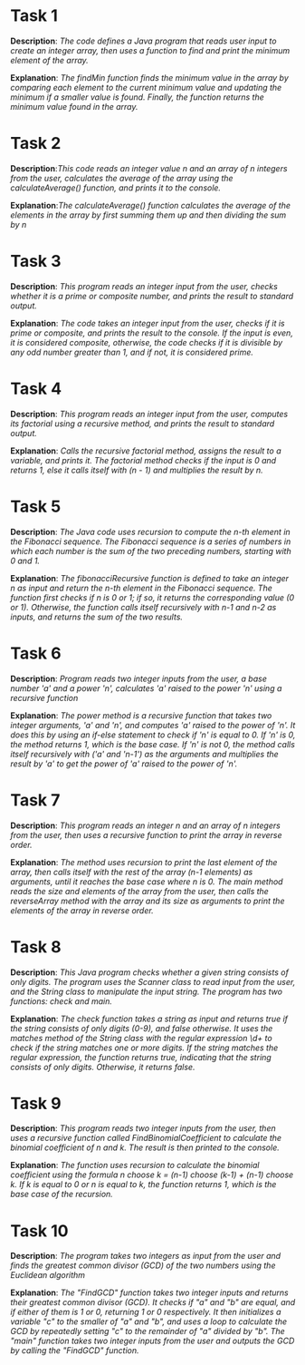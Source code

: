 # Task 1

**Description**: *The code defines a Java program that reads user input to create an integer array, then uses a function to find and print the minimum element of the array.*

**Explanation**: *The findMin function finds the minimum value in the array by comparing each element to the current minimum value and updating the minimum if a smaller value is found. Finally, the function returns the minimum value found in the array.*

# Task 2

**Description**:*This code reads an integer value n and an array of n integers from the user, calculates the average of the array using the calculateAverage() function, and prints it to the console.*

**Explanation**:*The calculateAverage() function calculates the average of the elements in the array by first summing them up and then dividing the sum by n*

# Task 3

**Description**: *This program reads an integer input from the user, checks whether it is a prime or composite number, and prints the result to standard output.*

**Explanation**: *The code takes an integer input from the user, checks if it is prime or composite, and prints the result to the console. If the input is even, it is considered composite, otherwise, the code checks if it is divisible by any odd number greater than 1, and if not, it is considered prime.*

# Task 4

**Description**: *This program reads an integer input from the user, computes its factorial using a recursive method, and prints the result to standard output.*

**Explanation**: *Сalls the recursive factorial method, assigns the result to a variable, and prints it. The factorial method checks if the input is 0 and returns 1, else it calls itself with (n - 1) and multiplies the result by n.*

# Task 5

**Description**: *The Java code uses recursion to compute the n-th element in the Fibonacci sequence. The Fibonacci sequence is a series of numbers in which each number is the sum of the two preceding numbers, starting with 0 and 1.*

**Explanation**: *The fibonacciRecursive function is defined to take an integer n as input and return the n-th element in the Fibonacci sequence. The function first checks if n is 0 or 1; if so, it returns the corresponding value (0 or 1). Otherwise, the function calls itself recursively with n-1 and n-2 as inputs, and returns the sum of the two results.*

# Task 6

**Description**: *Program reads two integer inputs from the user, a base number 'a' and a power 'n', calculates 'a' raised to the power 'n' using a recursive function*

**Explanation**: *The power method is a recursive function that takes two integer arguments, 'a' and 'n', and computes 'a' raised to the power of 'n'. It does this by using an if-else statement to check if 'n' is equal to 0. If 'n' is 0, the method returns 1, which is the base case. If 'n' is not 0, the method calls itself recursively with ('a' and 'n-1') as the arguments and multiplies the result by 'a' to get the power of 'a' raised to the power of 'n'.*

# Task 7

**Description**: *This program reads an integer n and an array of n integers from the user, then uses a recursive function to print the array in reverse order.*

**Explanation**: *The method uses recursion to print the last element of the array, then calls itself with the rest of the array (n-1 elements) as arguments, until it reaches the base case where n is 0. The main method reads the size and elements of the array from the user, then calls the reverseArray method with the array and its size as arguments to print the elements of the array in reverse order.*

# Task 8

**Description**: *This Java program checks whether a given string consists of only digits. The program uses the Scanner class to read input from the user, and the String class to manipulate the input string. The program has two functions: check and main.*

**Explanation**: *The check function takes a string as input and returns true if the string consists of only digits (0-9), and false otherwise. It uses the matches method of the String class with the regular expression \d+ to check if the string matches one or more digits. If the string matches the regular expression, the function returns true, indicating that the string consists of only digits. Otherwise, it returns false.*

# Task 9

**Description**: *This program reads two integer inputs from the user, then uses a recursive function called FindBinomialCoefficient to calculate the binomial coefficient of n and k. The result is then printed to the console.*

**Explanation**: *The function uses recursion to calculate the binomial coefficient using the formula n choose k = (n-1) choose (k-1) + (n-1) choose k. If k is equal to 0 or n is equal to k, the function returns 1, which is the base case of the recursion.*

# Task 10

**Description**: *The program takes two integers as input from the user and finds the greatest common divisor (GCD) of the two numbers using the Euclidean algorithm*

**Explanation**: *The "FindGCD" function takes two integer inputs and returns their greatest common divisor (GCD). It checks if "a" and "b" are equal, and if either of them is 1 or 0, returning 1 or 0 respectively. It then initializes a variable "c" to the smaller of "a" and "b", and uses a loop to calculate the GCD by repeatedly setting "c" to the remainder of "a" divided by "b". The "main" function takes two integer inputs from the user and outputs the GCD by calling the "FindGCD" function.*

